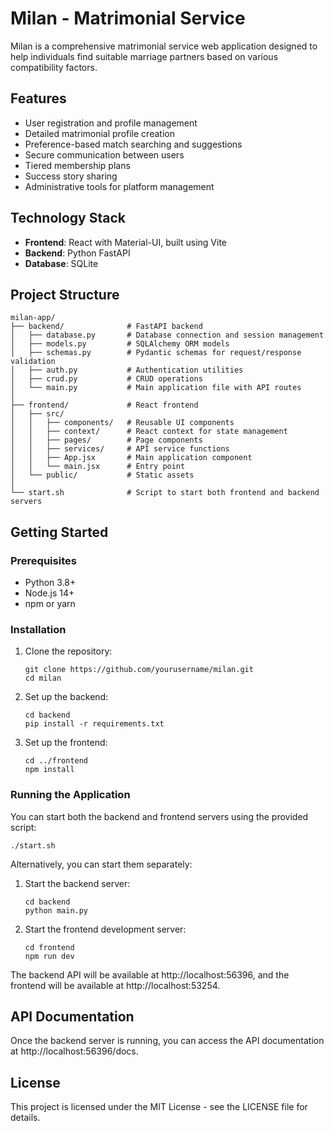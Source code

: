 

# Milan - Matrimonial Service

Milan is a comprehensive matrimonial service web application designed to help individuals find suitable marriage partners based on various compatibility factors.

## Features

- User registration and profile management
- Detailed matrimonial profile creation
- Preference-based match searching and suggestions
- Secure communication between users
- Tiered membership plans
- Success story sharing
- Administrative tools for platform management

## Technology Stack

- **Frontend**: React with Material-UI, built using Vite
- **Backend**: Python FastAPI
- **Database**: SQLite

## Project Structure

```
milan-app/
├── backend/              # FastAPI backend
│   ├── database.py       # Database connection and session management
│   ├── models.py         # SQLAlchemy ORM models
│   ├── schemas.py        # Pydantic schemas for request/response validation
│   ├── auth.py           # Authentication utilities
│   ├── crud.py           # CRUD operations
│   └── main.py           # Main application file with API routes
│
├── frontend/             # React frontend
│   ├── src/
│   │   ├── components/   # Reusable UI components
│   │   ├── context/      # React context for state management
│   │   ├── pages/        # Page components
│   │   ├── services/     # API service functions
│   │   ├── App.jsx       # Main application component
│   │   └── main.jsx      # Entry point
│   └── public/           # Static assets
│
└── start.sh              # Script to start both frontend and backend servers
```

## Getting Started

### Prerequisites

- Python 3.8+
- Node.js 14+
- npm or yarn

### Installation

1. Clone the repository:
   ```
   git clone https://github.com/yourusername/milan.git
   cd milan
   ```

2. Set up the backend:
   ```
   cd backend
   pip install -r requirements.txt
   ```

3. Set up the frontend:
   ```
   cd ../frontend
   npm install
   ```

### Running the Application

You can start both the backend and frontend servers using the provided script:

```
./start.sh
```

Alternatively, you can start them separately:

1. Start the backend server:
   ```
   cd backend
   python main.py
   ```

2. Start the frontend development server:
   ```
   cd frontend
   npm run dev
   ```

The backend API will be available at http://localhost:56396, and the frontend will be available at http://localhost:53254.

## API Documentation

Once the backend server is running, you can access the API documentation at http://localhost:56396/docs.

## License

This project is licensed under the MIT License - see the LICENSE file for details.


